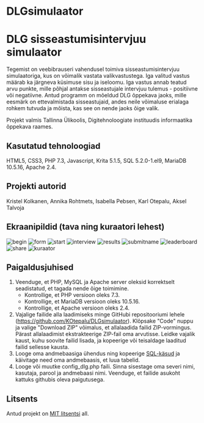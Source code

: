 # DLGsimulaator
# DLG sisseastumisintervjuu simulaator

Tegemist on veebibrauseri vahendusel toimiva sisseastumisintervjuu simulaatoriga, kus on võimalik vastata valikvastustega. Iga valitud vastus määrab ka järgneva küsimuse sisu ja iseloomu. Iga vastus annab teatud arvu punkte, mille põhjal antakse sisseastujale intervjuu tulemus - positiivne või negatiivne. 
Antud programm on mõeldud DLG õppekava jaoks, mille eesmärk on ettevalmistada sisseastujaid, andes neile võimaluse erialaga rohkem tutvuda ja mõista, kas see on nende jaoks õige valik.

Projekt valmis Tallinna Ülikoolis, Digitehnoloogiate instituudis informaatika õppekava raames.

## Kasutatud tehnoloogiad

HTML5, CSS3, PHP 7.3, Javascript, Krita 5.1.5, SQL 5.2.0-1.el9, MariaDB 10.5.16, Apache 2.4.

## Projekti autorid

Kristel Kolkanen, Annika Rohtmets, Isabella Pebsen, Karl Otepalu, Aksel Talvoja

## Ekraanipildid (tava ning kuraatori lehest)

![begin](https://github.com/KOtepalu/DLGsimulaator/assets/93727374/7f38ade3-4c89-49fa-986c-c01179f60632)
![form](https://github.com/KOtepalu/DLGsimulaator/assets/93727374/cd9e37c9-a3ca-4a62-9bee-c5326b5fae31)
![start](https://github.com/KOtepalu/DLGsimulaator/assets/93727374/0eea1cac-dde0-4e40-95d9-55dc35634cf4)
![interview](https://github.com/KOtepalu/DLGsimulaator/assets/93727374/280ef8d6-41ff-4aa6-b062-115e8d27889b)
![results](https://github.com/KOtepalu/DLGsimulaator/assets/93727374/247d0370-bc66-4aa7-8cea-d40b3e388136)
![submitname](https://github.com/KOtepalu/DLGsimulaator/assets/93727374/c9aa91b2-0180-4c08-99bd-6d522b09b4bd)
![leaderboard](https://github.com/KOtepalu/DLGsimulaator/assets/93727374/e1475862-f4b9-46b3-bb48-a8d325f69476)
![share](https://github.com/KOtepalu/DLGsimulaator/assets/93727374/6bc9218c-e3e9-45af-a840-94dc9d26b448)
![kuraator](https://github.com/KOtepalu/DLGsimulaator/assets/93727374/e491294a-3e73-45be-ab0c-b41ff06357ef)

## Paigaldusjuhised

1. Veenduge, et PHP, MySQL ja Apache server oleksid korrektselt seadistatud, et tagada nende õige toimimine.
   - Kontrollige, et PHP versioon oleks 7.3.
   - Kontrollige, et MariaDB versioon oleks 10.5.16.
   - Kontrollige, et Apache versioon oleks 2.4.
2. Vajalige failide alla laadimiseks minge GitHubi repositooriumi lehele (https://github.com/KOtepalu/DLGsimulaator). Klõpsake "Code" nuppu ja valige "Download ZIP" võimalus, et allalaadida failid ZIP-vormingus. Pärast allalaadimist ekstrakteerige ZIP-fail oma arvutisse. Leidke vajalik kaust, kuhu soovite failid lisada, ja kopeerige või teisaldage laaditud failid sellesse kausta.
3. Looge oma andmebaasiga ühendus ning kopeerige [SQL-käsud](https://github.com/KOtepalu/DLGsimulaator/blob/main/if22_DLGsimulaator.sql) ja käivitage need oma andmebaasis, et luua tabelid.
4. Looge või muutke config_dlg.php faili. Sinna sisestage oma severi nimi, kasutaja, parool ja andmebaasi nimi. Veenduge, et failide asukoht kattuks githubis oleva paigutusega.

## Litsents

Antud projekt on [MIT litsentsi](https://github.com/KOtepalu/DLGsimulaator/blob/main/LICENSE) all.
